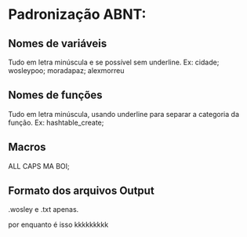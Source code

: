 # Padronização ABNT:
## Nomes de variáveis 
Tudo em letra minúscula e se possível sem underline. Ex: cidade; wosleypoo; moradapaz; alexmorreu

## Nomes de funções 
Tudo em letra minúscula, usando underline para separar a categoria da função. Ex: hashtable_create;

## Macros 
ALL CAPS MA BOI;

## Formato dos arquivos Output
.wosley e .txt apenas.

por enquanto é isso kkkkkkkkk
